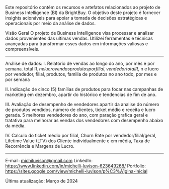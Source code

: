 Este repositório contém os recursos e artefatos relacionados ao projeto de Business Intelligence (BI) da BrightBuy. 
O objetivo deste projeto é fornecer insights acionáveis para apoiar a tomada de decisões estratégicas e operacionais por meio da análise de dados.

Visão Geral
O projeto de Business Intelligence visa processar e analisar dados provenientes das ultimas vendas.
Utilizei ferramentas e técnicas avançadas para transformar esses dados em informações valiosas e compreensíveis.

**********************************************************************************************************************
Análise de dados: 
I. Relatório de vendas ao longo do ano, por mês e por semana.
total R$, n e lucro vendas
produtos por filial, vendedor
total R$, n e lucro por vendedor, filial, produtos, familia de produtos
no ano todo, por mes e por semana

II. Indicação de cinco (5) famílias de produtos para focar nas campanhas de marketing em dezembro, apartir do histórico e tendencias de fim de ano.

III. Avaliação de desempenho de vendedores apartir da analise do número de produtos vendidos, número de clientes, ticket médio e receita e lucro gerada. 5 melhores vendedores do ano, com paração grafica geral e tratativa para melhorar as vendas dos vendedores com desempenho abaixo da média.

IV. Calculo do ticket médio por filial, Churn Rate por vendedor/filial/geral, Lifetime Value (LTV) dos Cliente individualmente e em média, Taxa de Recorrência e Margens de Lucro.
**********************************************************************************************************************

E-mail: michiluvison@gmail.com
LinkedIn: https://www.linkedin.com/in/michelli-luvison-623649268/
Portfolio: https://sites.google.com/view/michelli-luvison/p%C3%A1gina-inicial

Última atualização: Março de 2024